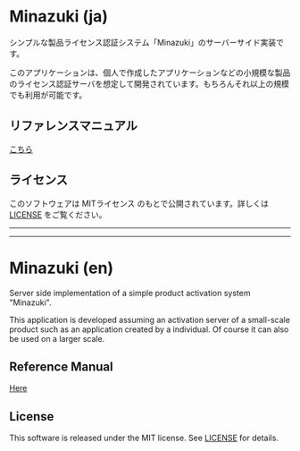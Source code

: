 # Minazuki (ja)
シンプルな製品ライセンス認証システム「Minazuki」のサーバーサイド実装です。

このアプリケーションは、個人で作成したアプリケーションなどの小規模な製品のライセンス認証サーバを想定して開発されています。もちろんそれ以上の規模でも利用が可能です。

## リファレンスマニュアル
[こちら](./reference-manual)

## ライセンス
このソフトウェアは MITライセンス のもとで公開されています。詳しくは [LICENSE](LICENSE) をご覧ください。

----
----

# Minazuki (en)
Server side implementation of a simple product activation system "Minazuki".

This application is developed assuming an activation server of a small-scale product such as an application created by a individual. Of course it can also be used on a larger scale.

## Reference Manual
[Here](./reference-manual)

## License
This software is released under the MIT license. See [LICENSE](LICENSE) for details.
